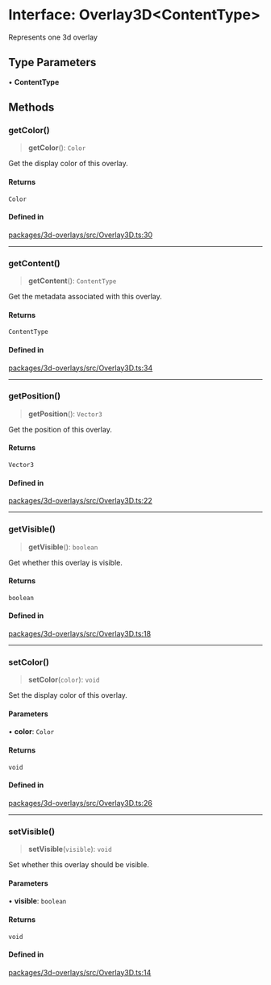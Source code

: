 # Interface: Overlay3D\<ContentType\>

Represents one 3d overlay

## Type Parameters

• **ContentType**

## Methods

### getColor()

> **getColor**(): `Color`

Get the display color of this overlay.

#### Returns

`Color`

#### Defined in

[packages/3d-overlays/src/Overlay3D.ts:30](https://github.com/cognitedata/reveal/blob/2acd9d17229d2bc8e309653b4d6a39ad941e44f1/viewer/packages/3d-overlays/src/Overlay3D.ts#L30)

***

### getContent()

> **getContent**(): `ContentType`

Get the metadata associated with this overlay.

#### Returns

`ContentType`

#### Defined in

[packages/3d-overlays/src/Overlay3D.ts:34](https://github.com/cognitedata/reveal/blob/2acd9d17229d2bc8e309653b4d6a39ad941e44f1/viewer/packages/3d-overlays/src/Overlay3D.ts#L34)

***

### getPosition()

> **getPosition**(): `Vector3`

Get the position of this overlay.

#### Returns

`Vector3`

#### Defined in

[packages/3d-overlays/src/Overlay3D.ts:22](https://github.com/cognitedata/reveal/blob/2acd9d17229d2bc8e309653b4d6a39ad941e44f1/viewer/packages/3d-overlays/src/Overlay3D.ts#L22)

***

### getVisible()

> **getVisible**(): `boolean`

Get whether this overlay is visible.

#### Returns

`boolean`

#### Defined in

[packages/3d-overlays/src/Overlay3D.ts:18](https://github.com/cognitedata/reveal/blob/2acd9d17229d2bc8e309653b4d6a39ad941e44f1/viewer/packages/3d-overlays/src/Overlay3D.ts#L18)

***

### setColor()

> **setColor**(`color`): `void`

Set the display color of this overlay.

#### Parameters

• **color**: `Color`

#### Returns

`void`

#### Defined in

[packages/3d-overlays/src/Overlay3D.ts:26](https://github.com/cognitedata/reveal/blob/2acd9d17229d2bc8e309653b4d6a39ad941e44f1/viewer/packages/3d-overlays/src/Overlay3D.ts#L26)

***

### setVisible()

> **setVisible**(`visible`): `void`

Set whether this overlay should be visible.

#### Parameters

• **visible**: `boolean`

#### Returns

`void`

#### Defined in

[packages/3d-overlays/src/Overlay3D.ts:14](https://github.com/cognitedata/reveal/blob/2acd9d17229d2bc8e309653b4d6a39ad941e44f1/viewer/packages/3d-overlays/src/Overlay3D.ts#L14)
